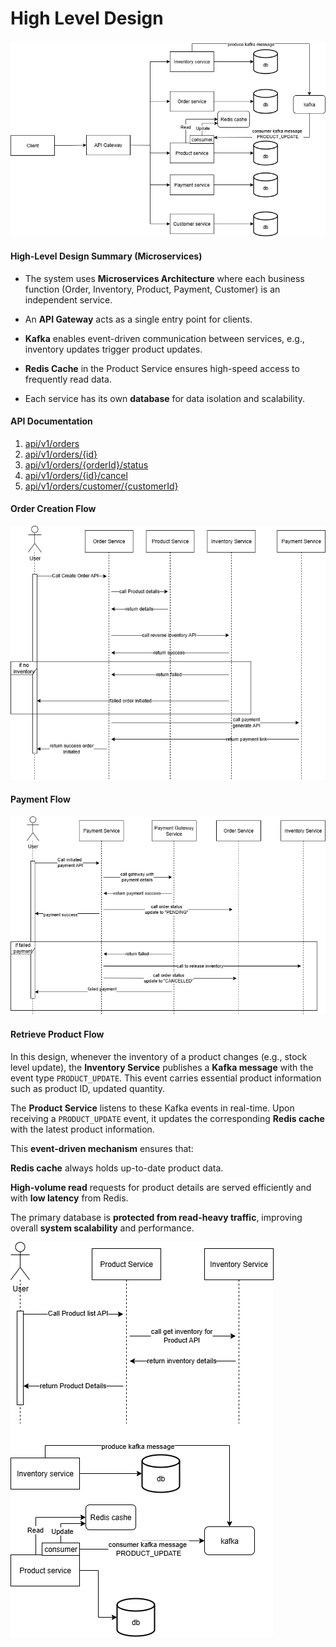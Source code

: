 # High Level Design


![image](/images/highlevel-architecture.png)


#### High-Level Design Summary (Microservices)
- The system uses **Microservices Architecture** where each business function (Order, Inventory, Product, Payment, Customer) is an independent service.

- An **API Gateway** acts as a single entry point for clients.

- **Kafka** enables event-driven communication between services, e.g., inventory updates trigger product updates.

- **Redis Cache** in the Product Service ensures high-speed access to frequently read data.

- Each service has its own **database** for data isolation and scalability.


#### API Documentation

1. [api/v1/orders](OrderCreationAPI.md)
2. [api/v1/orders/{id}](OrderByIdAPI.md)
3. [api/v1/orders/{orderId}/status](UpdateOrderStatusAPI.md)
4. [api/v1/orders/{id}/cancel](CancelOrderAPI.md)
5. [api/v1/orders/customer/{customerId}](OrdersByCustomerAPI.md)


#### Order Creation Flow

![image](/images/order-creation-flow.png)


#### Payment Flow

![image](/images/payment-flow.png)


#### Retrieve Product Flow

In this design, whenever the inventory of a product changes (e.g., stock level update), the **Inventory Service** publishes a **Kafka message** with the event type `PRODUCT_UPDATE`. This event carries essential product information such as product ID, updated quantity.

The **Product Service** listens to these Kafka events in real-time. Upon receiving a `PRODUCT_UPDATE` event, it updates the corresponding **Redis cache** with the latest product information.

This **event-driven mechanism** ensures that:

**Redis cache** always holds up-to-date product data.

**High-volume read** requests for product details are served efficiently and with **low latency** from Redis.

The primary database is **protected from read-heavy traffic**, improving overall **system scalability** and performance.

![image](/images/retrieve-product-flow.png)
